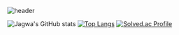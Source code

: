 ![header](https://capsule-render.vercel.app/api?&type=waving&color=gradient&height=180&text=Guri&animation=fadeIn&fontAlignY=30&desc=Always%20Be%20improving.&descAlignY=45&descAlign=65&fontColor=black)

![Jagwa's GitHub stats](https://github-readme-stats.vercel.app/api?username=tmsksfh2012&&show_icons=true&theme=vue)
[![Top Langs](https://github-readme-stats.vercel.app/api/top-langs/?username=tmsksfh2012&layout=compact&theme=vue&langs_count=8)](https://github.com/anuraghazra/github-readme-stats)
[![Solved.ac Profile](http://mazassumnida.wtf/api/v2/generate_badge?boj=tmsksfh2012)](https://solved.ac/tmsksfh2012/)
